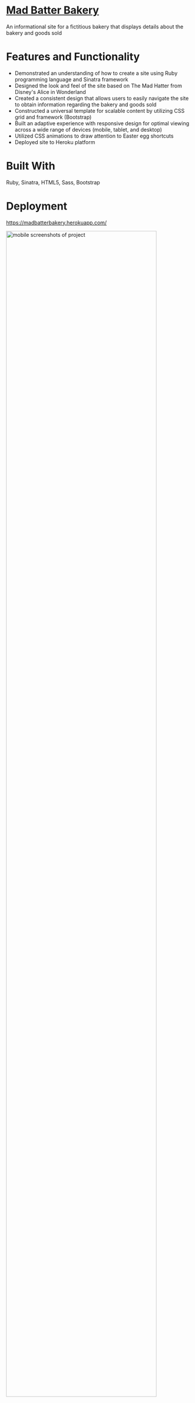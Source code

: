 # <a href="https://madbatterbakery.herokuapp.com">Mad Batter Bakery</a>
An informational site for a fictitious bakery that displays details about the bakery and goods sold

# Features and Functionality
* Demonstrated an understanding of how to create a site using Ruby programming language and Sinatra framework
* Designed the look and feel of the site based on The Mad Hatter from Disney's Alice in Wonderland
* Created a consistent design that allows users to easily navigate the site to obtain information regarding the bakery and goods sold
* Constructed a universal template for scalable content by utilizing CSS grid and framework (Bootstrap)
* Built an adaptive experience with responsive design for optimal viewing across a wide range of devices (mobile, tablet, and desktop)
* Utilized CSS animations to draw attention to Easter egg shortcuts
* Deployed site to Heroku platform

# Built With
Ruby, Sinatra, HTML5, Sass, Bootstrap

# Deployment
<a href="https://madbatterbakery.herokuapp.com/">https://madbatterbakery.herokuapp.com/</a>

<img style="width: 90%" src="https://github.com/xlisachan/madbatterbakery/blob/master/public/images/Mobile_screenshots.png" alt="mobile screenshots of project"/>
